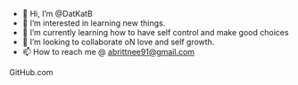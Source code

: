 - 👋 Hi, I’m @DatKatB
- 👀 I’m interested in learning new things. 
- 🌱 I’m currently learning how to have self control and make good choices 
- 💞️ I’m looking to collaborate oN love and self growth.
- 📫 How to reach me @ abrittnee91@gmail.com

<!---
You're can click the Preview link to take a look at your changes.
---> 
GitHub.com
